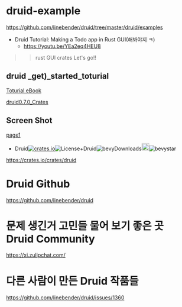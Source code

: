 # druid-example

https://github.com/linebender/druid/tree/master/druid/examples

- Druid Tutorial: Making a Todo app in Rust GUI(해봐야지 ㅋ)
  - https://youtu.be/YEa2eq4HEU8

> > rust GUI crates
> > Let's go!!

## druid \_get)\_started_toturial

[Toturial eBook](https://linebender.org/druid/01_overview.html)

[druid0.7.0_Crates](https://crates.io/crates/druid)

## Screen Shot

[page1](https://github.com/YoungHaKim7/druid-example/issues/1)

- Druid[![crates.io](https://img.shields.io/crates/v/druid.svg)](https://crates.io/crates/druid)![License+Druid](https://img.shields.io/badge/license-MIT%2FApache-blue.svg)![bevyDownloads](https://img.shields.io/crates/d/druid.svg)<a href="https://github.com/linebender/druid"><img alt="githubicon" width="20px" src="https://user-images.githubusercontent.com/67513038/218287708-001511d7-1cce-42d3-92d2-4a61193b38f0.png" /></a>![bevystar](https://img.shields.io/github/stars/linebender/druid.svg)

https://crates.io/crates/druid

# Druid Github

https://github.com/linebender/druid

# 문제 생긴거 고민들 물어 보기 좋은 곳 Druid Community

https://xi.zulipchat.com/

# 다른 사람이 만든 Druid 작품들

https://github.com/linebender/druid/issues/1360

#

